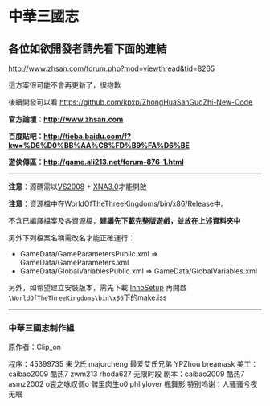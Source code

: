 # 中華三國志 #

## 各位如欲開發者請先看下面的連結 ##

http://www.zhsan.com/forum.php?mod=viewthread&tid=8265

這方案很可能不會再更新了，很抱歉

後續開發可以看 https://github.com/kpxp/ZhongHuaSanGuoZhi-New-Code

**官方論壇：http://www.zhsan.com**

**百度貼吧：http://tieba.baidu.com/f?kw=%D6%D0%BB%AA%C8%FD%B9%FA%D6%BE**

**遊俠傳區：http://game.ali213.net/forum-876-1.html**

---

**注意**：源碼需以[VS2008](http://msdn.microsoft.com/zh-cn/express/future/bb421473) + [XNA3.0](http://www.microsoft.com/en-us/download/details.aspx?id=15300)才能開啟

**注意**：資源檔中在WorldOfTheThreeKingdoms/bin/x86/Release中。

不含已編譯檔案及各資源檔，**建議先下載完整版遊戲，並放在上述資料夾中**

另外下列檔案名稱需改名才能正確運行：

- GameData/GameParametersPublic.xml => GameData/GameParameters.xml
- GameData/GlobalVariablesPublic.xml => GameData/GlobalVariables.xml

另外，如希望建立安裝版本，需先下載 [InnoSetup](http://www.jrsoftware.org/isinfo.php) 再開啟`\WorldOfTheThreeKingdoms\bin\x86`下的make.iss

---

### 中華三國志制作組 ###

原作者：Clip_on

程序：45399735 耒戈氏 majorcheng 最爱艾氏兄弟 YPZhou breamask
美工：caibao2009 酷热7 zwm213 rhoda627 无限时段
剧本：caibao2009 酷热7 asmz2002 o哀之咏叹调o 髀里肉生o0 phllylover 楓舞影
特别呜谢：人骚骚兮夜无眠
